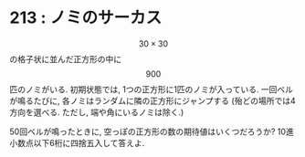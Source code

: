 # 213 : ノミのサーカス

$$30 \times 30$$ の格子状に並んだ正方形の中に$$900$$匹のノミがいる. 初期状態では, 1つの正方形に1匹のノミが入っている. 一回ベルが鳴るたびに, 各ノミはランダムに隣の正方形にジャンプする (殆どの場所では4方向を選べる. ただし, 端や角にいるノミは除く.)

50回ベルが鳴ったときに, 空っぽの正方形の数の期待値はいくつだろうか? 10進小数点以下6桁に四捨五入して答えよ.
